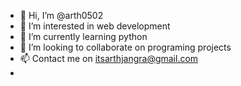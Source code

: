 - 👋 Hi, I’m @arth0502
- 👀 I’m interested in web development
- 🌱 I’m currently learning python
- 💞️ I’m looking to collaborate on programing projects
- 📫 Contact me on itsarthjangra@gmail.com
- 

<!---
arth0502/arth0502 is a ✨ special ✨ repository because its `README.md` (this file) appears on your GitHub profile.
You can click the Preview link to take a look at your changes.
--->
